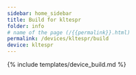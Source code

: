 ```yaml
---
sidebar: home_sidebar
title: Build for kltespr
folder: info
# name of the page (/{{permalink}}.html)
permalink: /devices/kltespr/build
device: kltespr
---
```

{% include templates/device_build.md %}
